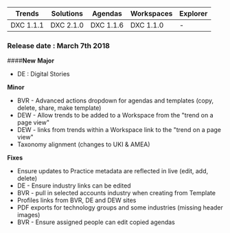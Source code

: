 Trends|Solutions|Agendas|Workspaces|Explorer
|----|----|----|----|----
|DXC 1.1.1|DXC 2.1.0|DXC 1.1.6|DXC 1.1.0|-

### Release date : March 7th 2018

####**New**
**Major**
* DE : Digital Stories

**Minor**
* BVR - Advanced actions dropdown for agendas and templates (copy, delete, share, make template)
* DEW - Allow trends to be added to a Workspace from the "trend on a page view"
* DEW - links from trends within a Workspace link to the "trend on a page view"
* Taxonomy alignment (changes to UKI & AMEA)


**Fixes**
* Ensure updates to Practice metadata are reflected in live (edit, add, delete)
* DE - Ensure industry links can be edited
* BVR - pull in selected accounts industry when creating from Template
* Profiles links from BVR, DE and DEW sites
* PDF exports for technology groups and some industries (missing header images)
* BVR - Ensure assigned people can edit copied agendas
